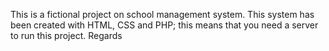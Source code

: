This is a fictional project on school management system.
This system has been created with HTML, CSS and PHP; this means that you need a server to run this project.
Regards